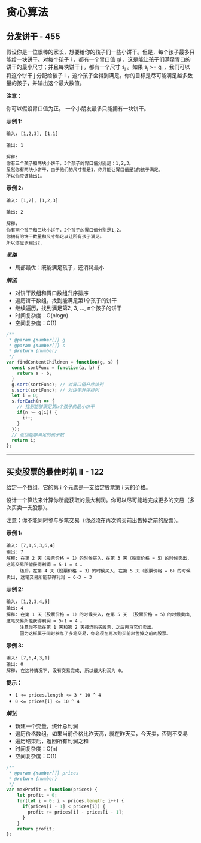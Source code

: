 # 贪心算法

## 分发饼干 - 455

假设你是一位很棒的家长，想要给你的孩子们一些小饼干。但是，每个孩子最多只能给一块饼干。对每个孩子 i ，都有一个胃口值 gi ，这是能让孩子们满足胃口的饼干的最小尺寸；并且每块饼干 j ，都有一个尺寸 s<sub>j</sub> 。如果 s<sub>j</sub> >= g<sub>i</sub> ，我们可以将这个饼干 j 分配给孩子 i ，这个孩子会得到满足。你的目标是尽可能满足越多数量的孩子，并输出这个最大数值。

**注意：**

你可以假设胃口值为正。
一个小朋友最多只能拥有一块饼干。

**示例 1:**

```
输入: [1,2,3], [1,1]

输出: 1

解释: 
你有三个孩子和两块小饼干，3个孩子的胃口值分别是：1,2,3。
虽然你有两块小饼干，由于他们的尺寸都是1，你只能让胃口值是1的孩子满足。
所以你应该输出1。
```

**示例 2:**

```
输入: [1,2], [1,2,3]

输出: 2

解释: 
你有两个孩子和三块小饼干，2个孩子的胃口值分别是1,2。
你拥有的饼干数量和尺寸都足以让所有孩子满足。
所以你应该输出2.
```

***思路***

* 局部最优：既能满足孩子，还消耗最小

***解法***

* 对饼干数组和胃口数组升序排序
* 遍历饼干数组，找到能满足第1个孩子的饼干
* 继续遍历，找到满足第2, 3, ..., n个孩子的饼干
* 时间复杂度：O(nlogn)
* 空间复杂度：O(1)

```js
/**
 * @param {number[]} g
 * @param {number[]} s
 * @return {number}
 */
var findContentChildren = function(g, s) {
  const sortFunc = function(a, b) {
    return a - b;
  }
  g.sort(sortFunc); // 对胃口值升序排列
  s.sort(sortFunc); // 对饼干升序排列
  let i = 0;
  s.forEach(n => {
    // 找到能够满足第n个孩子的最小饼干
    if(n >= g[i]) {
      i++;
    }
  });
  // 返回能够满足的孩子数
  return i;
};
```



-----

## 买卖股票的最佳时机 II - 122

给定一个数组，它的第 i 个元素是一支给定股票第 i 天的价格。

设计一个算法来计算你所能获取的最大利润。你可以尽可能地完成更多的交易（多次买卖一支股票）。

注意：你不能同时参与多笔交易（你必须在再次购买前出售掉之前的股票）。

 

**示例 1:**

```
输入: [7,1,5,3,6,4]
输出: 7
解释: 在第 2 天（股票价格 = 1）的时候买入，在第 3 天（股票价格 = 5）的时候卖出, 这笔交易所能获得利润 = 5-1 = 4 。
     随后，在第 4 天（股票价格 = 3）的时候买入，在第 5 天（股票价格 = 6）的时候卖出, 这笔交易所能获得利润 = 6-3 = 3 
```

**示例 2:**

```
输入: [1,2,3,4,5]
输出: 4
解释: 在第 1 天（股票价格 = 1）的时候买入，在第 5 天 （股票价格 = 5）的时候卖出, 这笔交易所能获得利润 = 5-1 = 4 。
     注意你不能在第 1 天和第 2 天接连购买股票，之后再将它们卖出。
     因为这样属于同时参与了多笔交易，你必须在再次购买前出售掉之前的股票。
```

**示例 3:**

```
输入: [7,6,4,3,1]
输出: 0
解释: 在这种情况下, 没有交易完成, 所以最大利润为 0。
```

**提示：**

- `1 <= prices.length <= 3 * 10 ^ 4`
- `0 <= prices[i] <= 10 ^ 4`



***解法***

* 新建一个变量，统计总利润
* 遍历价格数组，如果当前价格比昨天高，就在昨天买，今天卖，否则不交易
* 遍历结束后，返回所有利润之和
* 时间复杂度：O(n)
* 空间复杂度：O(1)

```js
/**
 * @param {number[]} prices
 * @return {number}
 */
var maxProfit = function(prices) {
    let profit = 0;
    for(let i = 0; i < prices.length; i++) {
      if(prices[i - 1] < prices[i]) {
        profit += prices[i] - prices[i - 1];
      }
    }
    return profit;
};
```

